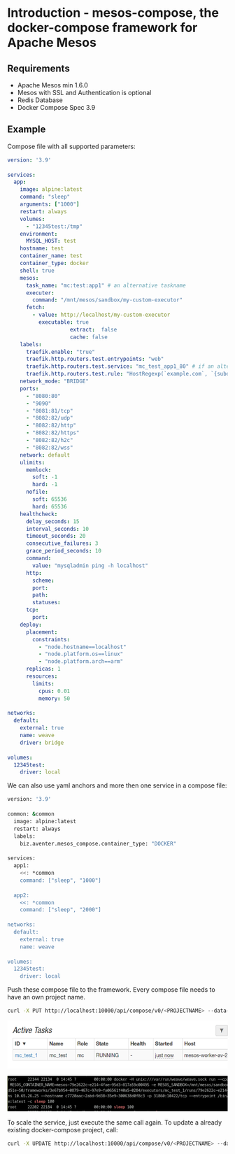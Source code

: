 # Introduction - mesos-compose, the docker-compose framework for Apache Mesos

## Requirements

- Apache Mesos min 1.6.0
- Mesos with SSL and Authentication is optional
- Redis Database
- Docker Compose Spec 3.9

## Example

Compose file with all supported parameters:

```yaml
version: '3.9'

services:
  app:
    image: alpine:latest
    command: "sleep"
    arguments: ["1000"]        
    restart: always
    volumes:
      - "12345test:/tmp"
    environment:
      MYSQL_HOST: test
    hostname: test
    container_name: test
    container_type: docker
    shell: true
    mesos:
      task_name: "mc:test:app1" # an alternative taskname      
      executer:
        command: "/mnt/mesos/sandbox/my-custom-executor"
      fetch:
        - value: http://localhost/my-custom-executor
          executable: true
					extract:  false
					cache: false
    labels:
      traefik.enable: "true"
      traefik.http.routers.test.entrypoints: "web"
      traefik.http.routers.test.service: "mc_test_app1_80" # if an alternative taskname is set, we have to use it here to
      traefik.http.routers.test.rule: "HostRegexp(`example.com`, `{subdomain:[a-z]+}.example.com`)"
    network_mode: "BRIDGE"
    ports:
      - "8080:80"
      - "9090"
      - "8081:81/tcp"
      - "8082:82/udp"
      - "8082:82/http"
      - "8082:82/https"  
      - "8082:82/h2c"
      - "8082:82/wss"       
    network: default
    ulimits:
      memlock:
        soft: -1
        hard: -1
      nofile:
        soft: 65536 
        hard: 65536
    healthcheck:
      delay_seconds: 15
      interval_seconds: 10
      timeout_seconds: 20
      consecutive_failures: 3
      grace_period_seconds: 10
      command:
        value: "mysqladmin ping -h localhost"
      http:
        scheme: 
        port:
        path: 
        statuses:
      tcp:
        port:        
    deploy:
      placement:
        constraints:
          - "node.hostname==localhost"
          - "node.platform.os==linux"
          - "node.platform.arch==arm"
      replicas: 1
      resources:
        limits:
          cpus: 0.01
          memory: 50

networks:
  default:
    external: true
    name: weave
    driver: bridge

volumes:
  12345test:
    driver: local
```

We can also use yaml anchors and more then one service in a compose file:

```bash
version: '3.9'

common: &common
  image: alpine:latest
  restart: always
  labels:
    biz.aventer.mesos_compose.container_type: "DOCKER"

services:
  app1:
    <<: *common
    command: ["sleep", "1000"]

  app2:
    <<: *common
    command: ["sleep", "2000"]

networks:
  default:
    external: true
    name: weave

volumes:
  12345test:
    driver: local

```


Push these compose file to the framework. Every compose file needs to have an
own project name.

```bash
curl -X PUT http://localhost:10000/api/compose/v0/<PROJECTNAME> --data-binary @docs/example/docker-compose.yml
```

![image_2021-11-08-11-33-09](vx_images/image_2021-11-08-11-33-09.png)

![image_2021-11-08-11-33-47](vx_images/image_2021-11-08-11-33-47.png)

To scale the service, just execute the same call again. To update a already existing docker-compose project, call:

```bash
curl -X UPDATE http://localhost:10000/api/compose/v0/<PROJECTNAME> --data-binary @docs/example/docker-compose.yml
```
